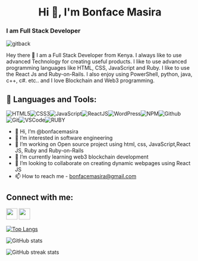 <!---
bonfacemasira/bonfacemasira is a ✨ special ✨ repository because its `README.md` (this file) appears on your GitHub profile.
You can click the Preview link to take a look at your changes.
--->

### <h1 align="center">Hi 👋, I'm Bonface Masira</h1>
### I am Full Stack Developer
![gitback](https://user-images.githubusercontent.com/87852919/167628453-00bf380b-0880-469e-b42c-efeb1af86e29.png)


Hey there 👋 I am a Full Stack Developer from Kenya. I always like to use advanced Technology for creating useful products. I like to use advanced programming languages like HTML, CSS, JavaScript and Ruby. I like to use the React Js and Ruby-on-Rails. I also enjoy using PowerShell, python, java, c++, c#. etc.. and I love Blockchain and Web3 programming.



## 🚀 Languages and Tools:

![HTML5](https://img.icons8.com/color/30/html-5.png)![CSS3](https://img.icons8.com/color/30/css3.png)![JavaScript](https://img.icons8.com/color/30/javascript.png)![ReactJS](https://img.icons8.com/color/30/react-native.png)![WordPress](https://img.icons8.com/color/30/wordpress.png)![NPM](https://img.icons8.com/color/30/npm.png)![Github](https://img.icons8.com/material-outlined/30/github.png)![Git](https://img.icons8.com/color/30/git.png)![VSCode](https://img.icons8.com/color/30/visual-studio-code-2019.png)![RUBY](https://img.icons8.com/color/30/ruby.png)
<br/>

- 👋 Hi, I’m @bonfacemasira
- 👀 I’m interested in software engineering
- 🔭 I’m working on Open source project using html, css, JavaScript,React JS, Ruby and Ruby-on-Rails
- 🌱 I’m currently learning web3 blockchain development
- 💞️ I’m looking to collaborate on creating dynamic webpages using React JS
- 📫 How to reach me - bonfacemasira@gmail.com



## Connect with me:

<p align="left">

<a href = "https://www.linkedin.com/in/bonface-masira-975447a4/"><img src="https://img.icons8.com/fluent/48/000000/linkedin.png" width="30px"/></a>
<a href = "https://mobile.twitter.com/NyachubaB"><img src="https://img.icons8.com/fluent/48/000000/twitter.png" width="30px"/></a>
</p>


[![Top Langs](https://github-readme-stats.vercel.app/api/top-langs/?username=bonfacemasira)](https://github.com/anuraghazra/github-readme-stats)

![GitHub stats](https://github-readme-stats.vercel.app/api?username=bonfacemasira&show_icons=true&count_private=true&theme=radical)  

![GitHub streak stats](https://github-readme-streak-stats.herokuapp.com/?user=bonfacemasira)  
